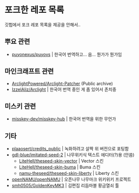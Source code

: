 # 포크한 레포 목록
깃헙에서 포크 레포 목록을 제공을 안해서..

## 뿌요 관련
- [puyonexus/puyovs](https://github.com/JeonDohyeon/puyovs) |
한국어 번역하고... 음... 뭔가가 뭔가임

## 마인크래프트 관련
- [ArclightPowered/Arclight-Patcher](https://github.com/JeonDohyeon/arclightpatcher-worldedit)
(Public archive)
- [IzzelAliz/Arclight](https://github.com/JeonDohyeon/arclight) |
한국어 번역 중인 게 좀 있어서 존치중

## 미스키 관련
- [misskey-dev/misskey-hub](https://github.com/JeonDohyeon/misskey-hub) |
한국어 번역을 위한 무언가

## 기타
- [plaaosert/credits_public](https://github.com/JeonDohyeon/credits_public) |
녹화하려고 살짝 위 버전으로 포팅함
- [gdl-blue/imitated-seed-2](https://github.com/JeonDohyeon/imitated-seed/tree/flight_old) |
나무위키식 텍스트 에디터(?)용 (안씀)
  - [LiteHell/theseed-skin-vector](https://github.com/JeonDohyeon/theseed-skin-vector) | Vector 스킨
  - [LiteHell/theseed-skin-buma](https://github.com/JeonDohyeon/theseed-skin-buma) | Buma 스킨
  - [namu-theseed/theseed-skin-liberty](https://github.com/JeonDohyeon/theseed-skin-liberty) | Liberty 스킨
- [openNAMU/openNAMU](https://github.com/JeonDohyeon/openNAMU) | 오픈나무 나무마크 위키위키 프로젝트
- [smh0505/GoldenKeyMK3](https://github.com/JeonDohyeon/GoldenKeyMK3) |
김편집 리듬마블 황금열쇠 툴
